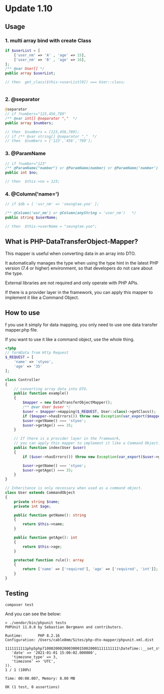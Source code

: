 # Update 1.10

## Usage

### 1. multi array bind with create Class

```php
if $userList = [
    ['user_nm' => 'A' , 'age' => 15],
    ['user_nm' => 'B' , 'age' => 16],
];
/** @var User[] */
public array $userList;

// then  get_class($this->userList[0]) === User::class;
                
```

### 2. @separator

```php
@separator
// if ?numbers="123,456,789"
/** @var int[] @separator ","  */
public array $numbers;

// then  $numbers = [123,456,789];
// if /** @var string[] @separator ","  */
// then  $numbers = ['123','456','789'];
```

### 3. @ParamName

```php
// if ?number="123"
/** @ParamName("number") or @ParamName(number) or @ParamName('number')   */
public int $no;

// then  $this->no = 123;
```

### 4. @Column('name=')

```php
// if $db = [ 'usr_nm' => 'seungtae.yoo' ];

/** @Column('usr_nm') or @Column(anyString = 'user_nm')   */
public string $userName;

// then  $this->userName = "seungtae.yoo";
```

## What is PHP-DataTransferObject-Mapper?

This mapper is useful when converting data in an array into DTO.

It automatically manages the type when using the type hint in the latest PHP version (7.4 or higher) environment, so that developers do not care about the type.

External libraries are not required and only operate with PHP APIs.

If there is a provider layer in the framework, you can apply this mapper to implement it like a Command Object.

## How to use

f you use it simply for data mapping, you only need to use one data transfer mapper.php file.

If you want to use it like a command object, use the whole thing.

```php
<?php
// formData from Http Request
$_REQUEST = [
    'name' => 'styoo',
    'age' => '35'
];

class Controller
{
    // converting array data into DTO.
    public function example()
    {
        $mapper = new DataTransferObjectMapper();
        /** @var User $user */
        $user = $mapper->mapping($_REQUEST, User::class)->getClass();
        if ($mapper->hasErrors()) throw new Exception(var_export($mapper->getErrors(), true));
        $user->getName() === 'styoo';
        $user->getAge() === 35;
    }

    // If there is a provider layer in the framework,
    // you can apply this mapper to implement it like a Command Object.
    public function index(User $user)
    {
        if ($user->hasErrors()) throw new Exception(var_export($user->getErrors(), true));

        $user->getName() === 'styoo';
        $user->getAge() === 35;
    }
}

// Inheritance is only necessary when used as a command object.
class User extends CommandObject
{
    private string $name;
    private int $age;

    public function getName(): string
    {
        return $this->name;
    }

    public function getAge(): int
    {
        return $this->age;
    }

    protected function rule(): array
    {
        return ['name' => ['required'], 'age' => ['required', 'int']];
    }
}
```

## Testing

```shell
composer test
```

And you can see the below:

```shell
> ./vendor/bin/phpunit tests
PHPUnit 11.0.8 by Sebastian Bergmann and contributors.

Runtime:       PHP 8.2.16
Configuration: /Users/cable8mm/Sites/php-dto-mapper/phpunit.xml.dist

1111111111php5php71000200020003000150020001111111111\DateTime::__set_state(array(
   'date' => '2021-01-01 15:00:02.000000',
   'timezone_type' => 3,
   'timezone' => 'UTC',
)).                                                                   1 / 1 (100%)

Time: 00:00.007, Memory: 8.00 MB

OK (1 test, 0 assertions)
```
